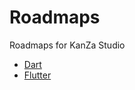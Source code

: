 # Roadmaps
Roadmaps for KanZa Studio

- [Dart](flutter/dart.md ':include')
- [Flutter](flutter/flutter.md ':include')
